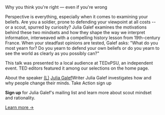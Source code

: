 Why you think you're right — even if you're wrong

Perspective is everything, especially when it comes to examining your beliefs. Are you a soldier, prone to defending your viewpoint at all costs -- or a scout, spurred by curiosity? Julia Galef examines the motivations behind these two mindsets and how they shape the way we interpret information, interweaved with a compelling history lesson from 19th-century France. When your steadfast opinions are tested, Galef asks: "What do you most yearn for? Do you yearn to defend your own beliefs or do you yearn to see the world as clearly as you possibly can?"

This talk was presented to a local audience at TEDxPSU, an independent event. TED editors featured it among our selections on the home page.

About the speaker
[(L)](https://www.ted.com/speakers/julia_galef)
[Julia Galef](https://www.ted.com/speakers/julia_galef)Writer
Julia Galef investigates how and why people change their minds.
Take Action
sign up

**Sign up** for Julia Galef's mailing list and learn more about scout mindset and rationality.

[Learn more →](http://juliagalef.us13.list-manage.com/subscribe?u=f4dc0d87425f62163870965da&id=22375d3ab2)
